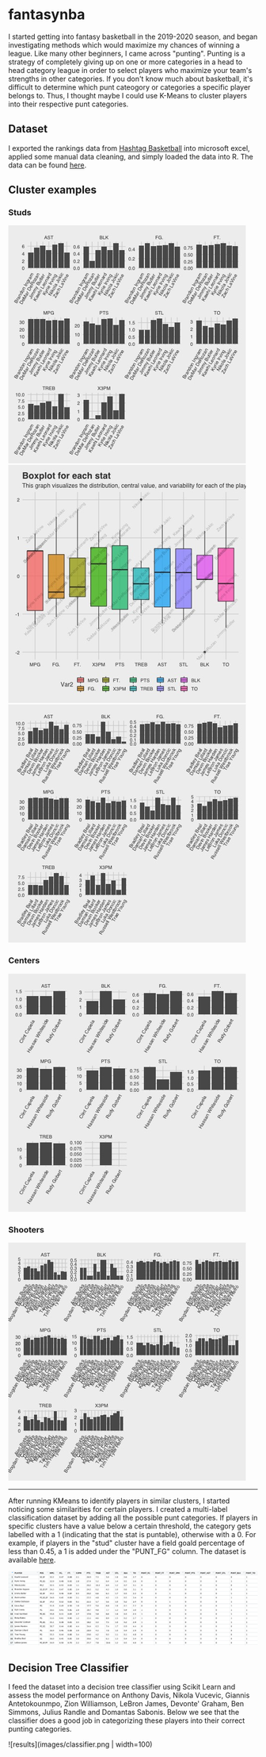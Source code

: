 # fantasynba

I started getting into fantasy basketball in the 2019-2020 season, and began investigating methods which would maximize my chances of winning a league. Like many other beginners, I came across "punting". Punting is a strategy of completely giving up on one or more categories in a head to head category league in order to select players who maximize your team's strengths in other categories. If you don't know much about basketball, it's difficult to determine which punt cateogory or categories a specific player belongs to. Thus, I thought maybe I could use K-Means to cluster players into their respective punt categories.

## Dataset

I exported the rankings data from [Hashtag Basketball](https://hashtagbasketball.com/fantasy-basketball-rankings) into microsoft excel, applied some manual data cleaning, and simply loaded the data into R. The data can be found [here](https://github.com/oaarnikoivu/fantasynba/blob/master/rankings.xlsx).

## Cluster examples

### Studs

![Studs-stats](images/sx_stats.jpg)
![Studs-variance](images/sx_var.jpg)
![Studs2-stats](images/studs2.jpg)

### Centers

![centers](images/centers.jpg)

### Shooters

![shooters](images/shooters.jpg)

---

After running KMeans to identify players in similar clusters, I started noticing some similarities for certain players. I created a multi-label classification dataset by adding all the possible punt categories. If players in specific clusters have a value below a certain threshold, the category gets labelled with a 1 (indicating that the stat is puntable), otherwise with a 0. For example, if players in the "stud" cluster have a field goald percentage of less than 0.45, a 1 is added under the "PUNT_FG" column. The dataset is available [here](https://github.com/oaarnikoivu/fantasynba/tree/master/data).

![data](images/data.png)

## Decision Tree Classifier

I feed the dataset into a decision tree classifier using Scikit Learn and assess the model performance on Anthony Davis, Nikola Vucevic, Giannis Antetokounmpo, Zion Williamson, LeBron James, Devonte' Graham, Ben Simmons, Julius Randle and Domantas Sabonis. Below we see that the classifier does a good job in categorizing these players into their correct punting categories.

![results](images/classifier.png | width=100)
